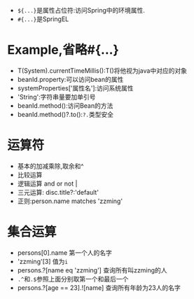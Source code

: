 * `${...}`是属性占位符:访问Spring中的环境属性.
* `#{...}`是SpringEL
# Example,省略#{...}
* T(System).currentTimeMillis():T()将他视为java中对应的对象
* beanId.property:可以访问bean的属性
* systemProperties['属性名']:访问系统属性
* 'String':字符串量要加单引号
* beanId.method():访问Bean的方法
* beanId.method()?.to():`?.`类型安全
# 运算符
* 基本的加减乘除,取余和^
* 比较运算
* 逻辑运算 and or not |
* 三元运算: disc.title?:'default'
* 正则:person.name matches 'zzming'
# 集合运算
* persons[0].name 第一个人的名字
* 'zzming'[3]    值为`i`
* persons.?[name eq 'zzming'] 查询所有叫zzming的人
* `.^`和`.$`参照上面分别取第一个和最后一个
* persons.?[age == 23].![name] 查询所有年龄为23人的名字

